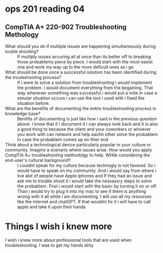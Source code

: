 # ops 201 reading 04
## CompTIA A+ 220-902 Troubleshooting Methology

<dl>
  <dt>What should you do if multiple issues are happening simultaneously during touble shooting?</dt>
  <dd>If mutilply issues accuring all at once than its better off to breaking those probablems piece by piece. I would start with the most easist one and work my way up to the more deficult ones as i go </dd>

  <dt>What should be done once a successful solution has been identified during the trouleshooting process?</dt>
  <dd>If i were to solve a solution from troubleshooting i would implement the problem. I would document everything from the begaining. That way whenever something was successful i would put a note in case a simular situation occurs i can use the tool i used with i fixed the situation before.</dd>

<dt>What are the benefits of documenting the entire troubleshooting process in knowledge base?</dt>
<dd>Benifits of documenting is just like how i said in the previous question above. I know that if i document it i can always look back and it is also a good thing to because the client and your coworkers or whoever you work with can network and help eachh other solve the probablem in case the probablem comes up on thier end</dd>

<dt>Think about a technological device particularly popular in your culture or community. Imagine a scenario where issues arise. How would you apply CompTIA A+ troubleshooting methodolgy to help. WHile considering the end-user's cultural background?</dt>
<dd>I couldnt speak for my culture because technogly is not favored. So i would have to speak on my community. And i would say from where i live alot of people have Apple Iphones and If they had an issue and ask me to trouble shoot it i would take the nessassry steps to solve the probablem. First i would start with the basic by turning it on or off. Than i would try to plug it into my mac to see if there is anything wrong with it all while i am documenting. I will use all my resourses like the internet and chatGPT. If that wouldnt fix it i will have to call apple and take it upon their hands</dd>

</dl>

# Things I wish i knew more
I wish i knew more about professional tools that are used when troubleshooting. I was to get my hands dirty